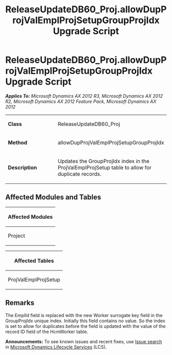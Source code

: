 ﻿---
title: ReleaseUpdateDB60_Proj.allowDupProjValEmplProjSetupGroupProjIdx Upgrade Script
TOCTitle: ReleaseUpdateDB60_Proj.allowDupProjValEmplProjSetupGroupProjIdx Upgrade Script
ms:assetid: cd6b216e-4f67-99b5-0625-7f2ebf65896f
ms:mtpsurl: https://msdn.microsoft.com/en-us/library/JJ719729(v=AX.60)
ms:contentKeyID: 49711295
ms.date: 05/18/2015
mtps_version: v=AX.60
---

# ReleaseUpdateDB60\_Proj.allowDupProjValEmplProjSetupGroupProjIdx Upgrade Script 


_**Applies To:** Microsoft Dynamics AX 2012 R3, Microsoft Dynamics AX 2012 R2, Microsoft Dynamics AX 2012 Feature Pack, Microsoft Dynamics AX 2012_

<table>
<colgroup>
<col style="width: 50%" />
<col style="width: 50%" />
</colgroup>
<tbody>
<tr class="odd">
<td><p><strong>Class</strong></p></td>
<td><p>ReleaseUpdateDB60_Proj</p></td>
</tr>
<tr class="even">
<td><p><strong>Method</strong></p></td>
<td><p>allowDupProjValEmplProjSetupGroupProjIdx</p></td>
</tr>
<tr class="odd">
<td><p><strong>Description</strong></p></td>
<td><p>Updates the GroupProjIdx index in the ProjValEmplProjSetup table to allow for duplicate records.</p></td>
</tr>
</tbody>
</table>


## Affected Modules and Tables

<table>
<colgroup>
<col style="width: 100%" />
</colgroup>
<thead>
<tr class="header">
<th><p>Affected Modules</p></th>
</tr>
</thead>
<tbody>
<tr class="odd">
<td><p>Project</p></td>
</tr>
</tbody>
</table>


<table>
<colgroup>
<col style="width: 100%" />
</colgroup>
<thead>
<tr class="header">
<th><p>Affected Tables</p></th>
</tr>
</thead>
<tbody>
<tr class="odd">
<td><p>ProjValEmplProjSetup</p></td>
</tr>
</tbody>
</table>


## Remarks

The EmplId field is replaced with the new Worker surrogate key field in the GroupProjIdx unique index. Initially this field contains no value. So the index is set to allow for duplicates before the field is updated with the value of the record ID field of the HcmWorker table.

  
**Announcements:** To see known issues and recent fixes, use [Issue search](http://go.microsoft.com/fwlink/?linkid=389258) in [Microsoft Dynamics Lifecycle Services](http://go.microsoft.com/fwlink/?linkid=306505) (LCS).

